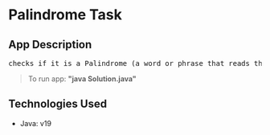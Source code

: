 # Palindrome Task

## App Description

<pre>checks if it is a Palindrome (a word or phrase that reads the same backward as forward)</pre>
>
> To run app: **"java Solution.java"**

## Technologies Used

* Java: v19
